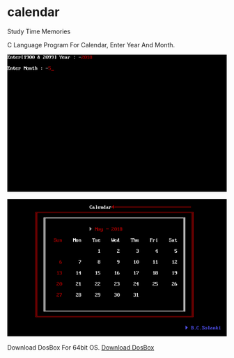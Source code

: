 # calendar

Study Time Memories

C Language Program For Calendar, Enter Year And Month.

![SnapShot](https://github.com/bharatcsolanki/calendar/blob/master/snap1.png)

![SnapShot](https://github.com/bharatcsolanki/calendar/blob/master/snap2.png)


Download DosBox For 64bit OS.
<a href="https://filehippo.com/download_dosbox/" target="_blank">Download DosBox</a>
